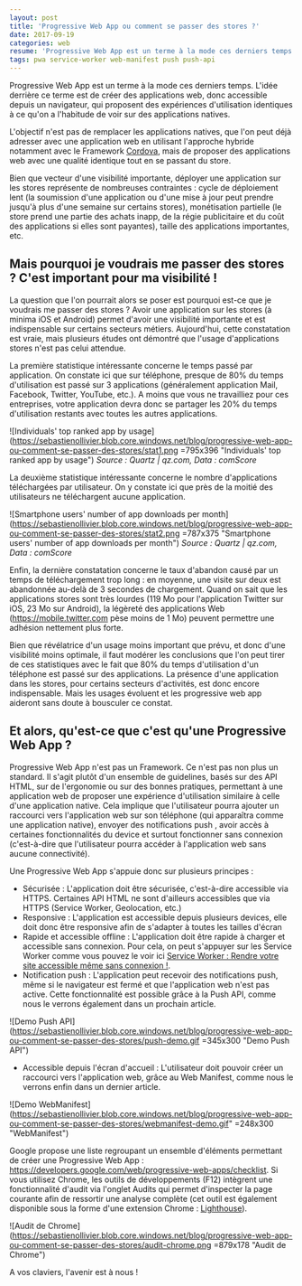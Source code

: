 ```yaml
---
layout: post
title: 'Progressive Web App ou comment se passer des stores ?'
date: 2017-09-19
categories: web
resume: 'Progressive Web App est un terme à la mode ces derniers temps et promet une révolution dans la façon d''appréhender la notion d''applications mobiles. Faisons ensemble un tour d''horizon des PWA.'
tags: pwa service-worker web-manifest push push-api
---
```

Progressive Web App est un terme à la mode ces derniers temps. L'idée derrière ce terme est de créer des applications web, donc accessible depuis un navigateur, qui proposent des expériences d'utilisation identiques à ce qu'on a l'habitude de voir sur des applications natives.

L'objectif n'est pas de remplacer les applications natives, que l'on peut déjà adresser avec une application web en utilisant l'approche hybride notamment avec le Framework <a title="1 code 4 applications : Cordova, mythe ou realité ?" href="https://sebastienollivier.fr/blog/cordova/1-code-4-applications-cordova-mythe-ou-realite" target="_blank">Cordova</a>, mais de proposer des applications web avec une qualité identique tout en se passant du store.

Bien que vecteur d'une visibilité importante, déployer une application sur les stores représente de nombreuses contraintes : cycle de déploiement lent (la soumission d'une application ou d'une mise à jour peut prendre jusqu'à plus d'une semaine sur certains stores), monétisation partielle (le store prend une partie des achats inapp, de la régie publicitaire et du coût des applications si elles sont payantes), taille des applications importantes, etc.

## Mais pourquoi je voudrais me passer des stores ? C'est important pour ma visibilité !
La question que l'on pourrait alors se poser est pourquoi est-ce que je voudrais me passer des stores ? Avoir une application sur les stores (à minima iOS et Android) permet d'avoir une visibilité importante et est indispensable sur certains secteurs métiers. Aujourd'hui, cette constatation est vraie, mais plusieurs études ont démontré que l'usage d'applications stores n'est pas celui attendue.

La première statistique intéressante concerne le temps passé par application. On constate ici que sur téléphone, presque de 80% du temps d'utilisation est passé sur 3 applications (généralement application Mail, Facebook, Twitter, YouTube, etc.). A moins que vous ne travailliez pour ces entreprises, votre application devra donc se partager les 20% du temps d'utilisation restants avec toutes les autres applications.

![Individuals' top ranked app by usage](https://sebastienollivier.blob.core.windows.net/blog/progressive-web-app-ou-comment-se-passer-des-stores/stat1.png =795x396 "Individuals' top ranked app by usage")
_Source : Quartz | qz.com, Data : comScore_

La deuxième statistique intéressante concerne le nombre d'applications téléchargées par utilisateur. On y constate ici que près de la moitié des utilisateurs ne téléchargent aucune application.

![Smartphone users' number of app downloads per month](https://sebastienollivier.blob.core.windows.net/blog/progressive-web-app-ou-comment-se-passer-des-stores/stat2.png =787x375 "Smartphone users' number of app downloads per month")
_Source : Quartz | qz.com, Data : comScore_

Enfin, la dernière constatation concerne le taux d'abandon causé par un temps de téléchargement trop long : en moyenne, une visite sur deux est abandonnée au-delà de 3 secondes de chargement. Quand on sait que les applications stores sont très lourdes (119 Mo pour l'application Twitter sur iOS, 23 Mo sur Android), la légèreté des applications Web (<a title="Mobile Twitter" href="https://mobile.twitter.com" target="_blank">https://mobile.twitter.com</a> pèse moins de 1 Mo) peuvent permettre une adhésion nettement plus forte.

Bien que révélatrice d'un usage moins important que prévu, et donc d'une visibilité moins optimale, il faut modérer les conclusions que l'on peut tirer de ces statistiques avec le fait que 80% du temps d'utilisation d'un téléphone est passé sur des applications. La présence d'une application dans les stores, pour certains secteurs d'activités, est donc encore indispensable. Mais les usages évoluent et les progressive web app aideront sans doute à bousculer ce constat.

## Et alors, qu'est-ce que c'est qu'une Progressive Web App ?
Progressive Web App n'est pas un Framework. Ce n'est pas non plus un standard. Il s'agit plutôt d'un ensemble de guidelines, basés sur des API HTML, sur de l'ergonomie ou sur des bonnes pratiques, permettant à une application web de proposer une expérience d'utilisation similaire à celle d'une application native. Cela implique que l'utilisateur pourra ajouter un raccourci vers l'application web sur son téléphone (qui appara&icirc;tra comme une application native), envoyer des notifications push , avoir accès à certaines fonctionnalités du device et surtout fonctionner sans connexion (c'est-à-dire que l'utilisateur pourra accéder à l'application web sans aucune connectivité).

Une Progressive Web App s'appuie donc sur plusieurs principes :

* Sécurisée : L'application doit être sécurisée, c'est-à-dire accessible via HTTPS. Certaines API HTML ne sont d'ailleurs accessibles que via HTTPS (Service Worker, Geolocation, etc.)
* Responsive : L'application est accessible depuis plusieurs devices, elle doit donc être responsive afin de s'adapter à toutes les tailles d'écran
* Rapide et accessible offline :  L'application doit être rapide à charger et accessible sans connexion. Pour cela, on peut s'appuyer sur les Service Worker comme vous pouvez le voir ici <a href="https://blogs.infinitesquare.com/posts/web/service-worker-rendre-votre-site-accessible-meme-sans-connexion" target="_blank">Service Worker : Rendre votre site accessible même sans connexion !</a>.
* Notification push :  L'application peut recevoir des notifications push, même si le navigateur est fermé et que l'application web n'est pas active. Cette fonctionnalité est possible grâce à la Push API, comme nous le verrons également dans un prochain article.

![Demo Push API](https://sebastienollivier.blob.core.windows.net/blog/progressive-web-app-ou-comment-se-passer-des-stores/push-demo.gif =345x300 "Demo Push API")

* Accessible depuis l'écran d'accueil : L'utilisateur doit pouvoir créer un raccourci vers l'application web, grâce au Web Manifest, comme nous le verrons enfin dans un dernier article.

![Demo WebManifest](https://sebastienollivier.blob.core.windows.net/blog/progressive-web-app-ou-comment-se-passer-des-stores/webmanifest-demo.gif" =248x300 "WebManifest")

Google propose une liste regroupant un ensemble d'éléments permettant de créer une Progressive Web App : <a title="Progressive Web App Google checklist" href="https://developers.google.com/web/progressive-web-apps/checklist" target="_blank">https://developers.google.com/web/progressive-web-apps/checklist</a>. Si vous utilisez Chrome, les outils de développements (F12) intègrent une fonctionnalité d'audit via l'onglet Audits qui permet d'inspecter la page courante afin de ressortir une analyse complète (cet outil est également disponible sous la forme d'une extension Chrome : <a href="https://developers.google.com/web/tools/lighthouse/" target="_blank">Lighthouse</a>).

![Audit de Chrome](https://sebastienollivier.blob.core.windows.net/blog/progressive-web-app-ou-comment-se-passer-des-stores/audit-chrome.png =879x178 "Audit de Chrome")

A vos claviers, l'avenir est à nous !

